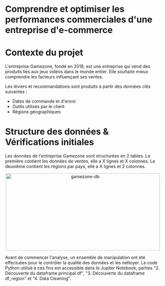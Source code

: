 # Comprendre et optimiser les performances commerciales d'une entreprise d'e-commerce

# Contexte du projet

L'entreprise Gamezone, fondé en 2018, est une entreprise qui vend des produits liés aux jeux vidéos dans le monde entier.
Elle souhaite mieux comprendre les facteurs influençant ses ventes. 

Les léviers et recommandations sont produits à partir des données clés suivantes :
* Dates de commande et d'envoi
* Outils utilisés par le client
* Régions géographiques

# Structure des données & Vérifications initiales

Les données de l'entreprise Gamezone sont structurées en 2 tables.
La première contient les données de ventes, elle a X lignes et X colonnes.
La deuxième contient les régions par pays, elle a X lignes et 2 colonnes.

<p align="center">
  <img width="500" height="250" alt="gamezone-db" src="https://github.com/user-attachments/assets/e4d02cca-8f5e-454e-b284-5637ab4b6342" />
</p>

Avant de commencer l'analyse, un ensemble de manipulation ont été effectuées pour le contrôler la qualité des données et les nettoyer. Le code Python utilisé à ces fins est accessible dans le Jupiter Notebook, parties "2. Découverte du dataframe principal df",  "3. Découverte du dataframe df_region" et "4. Data Cleaning".
